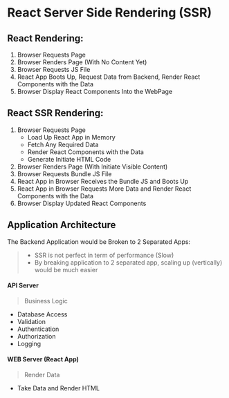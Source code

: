 # React Server Side Rendering (SSR)


## React Rendering:
1. Browser Requests Page
2. Browser Renders Page (With No Content Yet)
3. Browser Requests JS File
4. React App Boots Up, Request Data from Backend, Render React Components with the Data
3. Browser Display React Components Into the WebPage

## React SSR Rendering:
1. Browser Requests Page
    - Load Up React App in Memory
    - Fetch Any Required Data
    - Render React Components with the Data
    - Generate Initiate HTML Code
2. Browser Renders Page (With Initiate Visible Content)
3. Browser Requests Bundle JS File
4. React App in Browser Receives the Bundle JS and Boots Up
5. React App in Browser Requests More Data and Render React Components with the Data
6. Browser Display Updated React Components


## Application Architecture
The Backend Application would be Broken to 2 Separated Apps:
>- SSR is not perfect in term of performance (Slow)
>- By breaking application to 2 separated app, scaling up (vertically) would be much easier

#### API Server
> Business Logic
- Database Access
- Validation
- Authentication
- Authorization
- Logging

#### WEB Server (React App)
> Render Data
- Take Data and Render HTML


